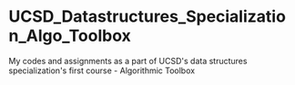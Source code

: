 # UCSD_Datastructures_Specialization_Algo_Toolbox
My codes and assignments as a part of UCSD's data structures specialization's first course - Algorithmic Toolbox
